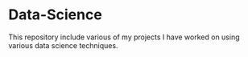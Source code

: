 # Data-Science
This repository include various of my projects I have worked on using various data science techniques.
